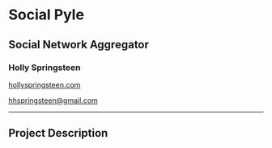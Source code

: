 # Social Pyle
## Social Network Aggregator

### Holly Springsteen

[hollyspringsteen.com](https://hollyspringsteen.com)

hhspringsteen@gmail.com

---

## Project Description


